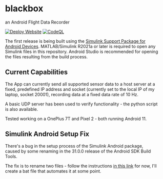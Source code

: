 # blackbox
an Android Flight Data Recorder

[![Deploy Website](https://github.com/icl-rocketry/blackbox/actions/workflows/deploy-website.yml/badge.svg)](https://github.com/icl-rocketry/blackbox/actions/workflows/deploy-website.yml)
[![CodeQL](https://github.com/icl-rocketry/blackbox/actions/workflows/codeql-analysis.yml/badge.svg)](https://github.com/icl-rocketry/blackbox/actions/workflows/codeql-analysis.yml)

The first release is being built using the [Simulink Support Package for Android Devices](https://uk.mathworks.com/help/supportpkg/android/examples/getting-started-with-android-devices.html). MATLAB/Simulink R2021a or later is required to open any Simulink files in this repository. Android Studio is recommended for opening the files resulting from the build process.

## Current Capabilities
The App can currently send all supported sensor data to a host server at a fixed, predefined IP address and socket (currently set to the local IP of my laptop, socket 20001), recording data at a fixed data rate of 10 Hz.

A basic UDP server has been used to verify functionality - the python script is also available.

Tested working on a OnePlus 7T and Pixel 2 - both running Android 11.

## Simulink Android Setup Fix
There's a bug in the setup process of the Simulink Android package, caused by some renaming in the 31.0.0 release of the Android SDK Build Tools. 

The fix is to rename two files - follow the instructions [in this link](https://stackoverflow.com/a/68430992) for now, I'll create a bat file that automates it at some point.
